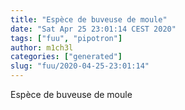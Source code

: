 ```yaml
---
title: "Espèce de buveuse de moule"
date: "Sat Apr 25 23:01:14 CEST 2020"
tags: ["fuu", "pipotron"]
author: m1ch3l
categories: ["generated"]
slug: "fuu/2020-04-25-23:01:14"
---
```


Espèce de buveuse de moule
